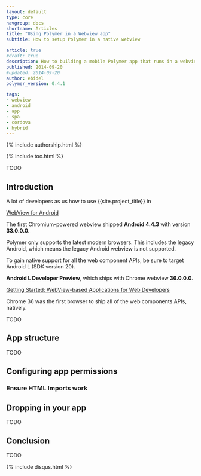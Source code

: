 ```yaml
---
layout: default
type: core
navgroup: docs
shortname: Articles
title: "Using Polymer in a Webview app"
subtitle: How to setup Polymer in a native webview

article: true
#draft: true
description: How to building a mobile Polymer app that runs in a webview.
published: 2014-09-20
#updated: 2014-09-20
author: ebidel
polymer_version: 0.4.1

tags:
- webview
- android
- app
- spa
- cordova
- hybrid
---
```


{% include authorship.html %}

{% include toc.html %}

TODO

## Introduction

A lot of developers as us how to use {{site.project_title}} in 

[WebView for Android](https://developer.chrome.com/multidevice/webview/overview)

The first Chromium-powered webview shipped **Android 4.4.3** with version **33.0.0.0**.

Polymer only supports the latest modern browsers. This includes the legacy Android,
which means the legacy Android webview is not supported.

To gain native support for all the web component APIs, be sure to target Android L (SDK version 20).

**Android L Developer Preview**, which ships with Chrome webview **36.0.0.0**.

[Getting Started: WebView-based Applications for Web Developers](https://developer.chrome.com/multidevice/webview/gettingstarted)

Chrome 36 was the first browser to ship all of the web components APIs, natively.



TODO

## App structure

TODO

## Configuring app permissions

### Ensure HTML Imports work


## Dropping in your app

TODO

## Conclusion

TODO

{% include disqus.html %}
